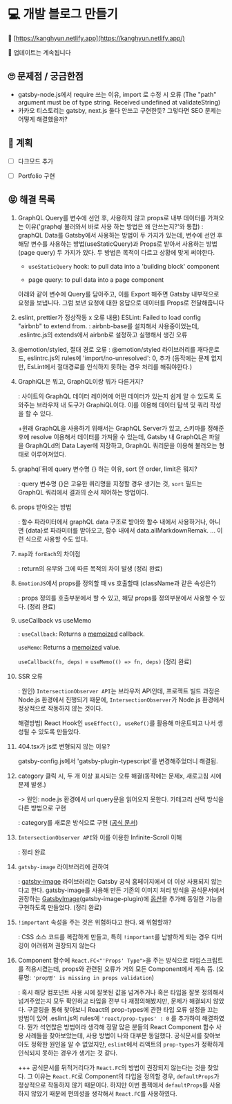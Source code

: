 # 💻 개발 블로그 만들기

👀 [https://kanghyun.netlify.app](https://kanghyun.netlify.app/)

🔨 업데이트는 계속됩니다



## 🙄 문제점 / 궁금한점

- gatsby-node.js에서 require 쓰는 이유, import 로 수정 시 오류 (The "path" argument must be of type string. Received undefined at validateString)
- 카카오 티스토리는 gatsby, next.js 둘다 안쓰고 구현한듯? 그렇다면 SEO 문제는 어떻게 해결했을까?



## 🧐 계획

- [ ] 다크모드 추가
- [ ] Portfolio 구현





## 😝 해결 목록

1. GraphQL Query를 변수에 선언 후, 사용하지 않고 props로 내부 데이터를 가져오는 이유('graphql 불러와서 바로 사용 하는 방법은 왜 안쓰는지?'와 통합)
   : graphQL Data를 Gatsby에서 사용하는 방법이 두 가지가 있는데, 변수에 선언 후 해당 변수를 사용하는 방법(useStaticQuery)과 Props로 받아서 사용하는 방법(page query) 두 가지가 있다. 두 방법은 목적이 다르고 상황에 맞게 써야한다.

   - `useStaticQuery` hook: to pull data into a 'building block' component
   
   - page query: to pull data into a page component
   
   아래와 같이 변수에 Query를 담아주고, 이를 Export 해주면 Gatsby 내부적으로 요청을 보냅니다. 그럼 보낸 요청에 대한 응답으로 데이터를 Props로 전달해줍니다
   
2. eslint, prettier가 정상작동 x
   오류 내용) ESLint: Failed to load config "airbnb" to extend from. 
   : airbnb-base를 설치해서 사용중이었는데, .eslintrc.js의 extends에서 airbnb로 설정하고 실행해서 생긴 오류

3. @emotion/styled, 절대 경로 오류
   : @emotion/styled 라이브러리를 재다운로드, eslintrc.js의 rules에 'import/no-unresolved': 0, 추가 (동작에는 문제 없지만, EsLint에서 절대경로를 인식하지 못하는 경우 처리를 해줘야한다.)

4. GraphiQL은 뭐고, GraphQL이랑 뭐가 다른거지?

   : 사이트의 GraphQL 데이터 레이어에 어떤 데이터가 있는지 쉽게 알 수 있도록 도와주는 브라우저 내 도구가 GraphiQL이다. 이를 이용해 데이터 탐색 및 쿼리 작성을 할 수 있다.

   +원래 GraphQL을 사용하기 위해서는 GraphQL Server가 있고, 스키마를 정해준 후에 resolve 이용해서 데이터를 가져올 수 있는데, Gatsby 내 GraphQL은 파일을 GraphQLd의 Data Layer에 저장하고, GraphQL 쿼리문을 이용해 불러오는 형태로 이루어져있다.

5. graphql`뒤에 query 변수명 {} 하는 이유, sort 안 order, limit은 뭐지?

   : query 변수명 {}은 고유한 쿼리명을 지정할 경우 생기는 것, `sort` 필드는 GraphQL 쿼리에서 결과의 순서 제어하는 방법이다.

6. props 받아오는 방법

   : 함수 파라미터에서 graphQL data 구조로 받아와 함수 내에서 사용하거나, 아니면 {data}로 파라미터를 받아오고, 함수 내에서 data.allMarkdownRemak. ... 이런 식으로 사용할 수도 있다. 

7. `map`과 `forEach`의 차이점

   : return의 유무와 그에 따른 목적의 차이 발생 (정리 완료)

8. `EmotionJS`에서 props를 정의할 때 vs 호출할때 (className과 같은 속성은?)

   : props 정의를 호출부분에서 할 수 있고, 해당 props를 정의부분에서 사용할 수 있다. (정리 완료)

9. useCallback vs useMemo

   : `useCallback`: Returns a [memoized](https://en.wikipedia.org/wiki/Memoization) callback.

     `useMemo`: Returns a [memoized](https://en.wikipedia.org/wiki/Memoization) value.

   `useCallback(fn, deps)` = `useMemo(() => fn, deps)`  (정리 완료)

10. SSR 오류

    : 원인) `IntersectionObserver API`는 브라우저 API인데, 프로젝트 빌드 과정은 Node.js 환경에서 진행되기 때문에, `IntersectionObserver`가 Node.js 환경에서 정상적으로 작동하지 않는 것이다.

    해결방법) React Hook인 `useEffect(), useRef()`를 활용해 마운트되고 나서 생성될 수 있도록 만들었다.

11. 404.tsx가 js로 변형되지 않는 이유?

    gatsby-config.js에서 'gatsby-plugin-typescript'를 변경해주었더니 해결됨.

12. category 클릭 시, 두 개 이상 표시되는 오류 해결(동작에는 문제x, 새로고침 시에 문제 발생.) 

    -> 원인: node.js 환경에서 url query문을 읽어오지 못한다. 카테고리 선택 방식을 다른 방법으로 구현

    : category를 새로운 방식으로 구현 ([공식 문서](https://www.gatsbyjs.com/docs/adding-tags-and-categories-to-blog-posts/))

13. `IntersectionObserver API`와 이를 이용한 Infinite-Scroll 이해

    : 정리 완료

14. `gatsby-image` 라이브러리에 관하여

    : [gatsby-image](https://www.gatsbyjs.com/plugins/gatsby-image/) 라이브러리는 Gatsby 공식 홈페이지에서 더 이상 사용되지 않는다고 한다. gatsby-image를 사용해 만든 기존의 이미지 처리 방식을 공식문서에서 권장하는 [GatsbyImage](https://www.gatsbyjs.com/docs/tutorial/part-7/ )(gatsby-image-plugin)에 [옵션](https://www.gatsbyjs.com/docs/reference/built-in-components/gatsby-plugin-image/#image-options)을 추가해 동일한 기능을 구현하도록 만들었다. (정리 완료)
    
15. `!important` 속성을 주는 것은 위험하다고 한다. 왜 위험할까?

    : CSS 소스 코드를 복잡하게 만들고, 특히 `!important`를 남발하게 되는 경우 디버깅이 어려워져 권장되지 않는다
    
16. Component 함수에 `React.FC<"'Props' Type">`을 주는 방식으로 타입스크립트를 적용시켰는데, props와 관련된 오류가 거의 모든 Component에서 계속 뜸. (오류명: `'prop명' is missing in props validation`)

    : 혹시 해당 컴포넌트 사용 시에 잘못된 값을 넘겨주거나 혹은 타입을 잘못 정의해서 넘겨주었는지 모두 확인하고 타입을 전부 다 재정의해봤지만, 문제가 해결되지 않았다. 구글링을 통해 찾아보니 React의 prop-types에 관한 타입 오류 설정을 끄는 방법이 있어 .eslint.js의 rules에 `'react/prop-types' : 0` 를 추가하여 해결하였다. 뭔가 석연찮은 방법이라 생각해 정말 많은 분들의 React Component 함수 사용 사례들을 찾아보았는데, 사용 방법이 나와 대부분 동일했다. 공식문서를 찾아보아도 정확한 원인을 알 수 없었지만, `eslint`에서 리액트의 `prop-types`가 정확하게 인식되지 못하는 경우가 생기는 것 같다.

    +++ 공식문서를 뒤적거리다가 `React.FC`의 방법이 권장되지 않는다는 것을 찾았다. 그 이유는 `React.FC`로 Component의 타입을 정의할 경우, `defaultProps`가 정상적으로 작동하지 않기 때문이다. 하지만 이번 플젝에서 `defaultProps`를 사용하지 않았기 때문에 편의성을 생각해서 `React.FC`를 사용하였다. 
